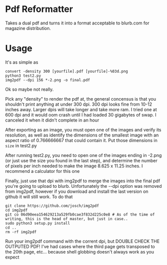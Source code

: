 # Pdf Reformatter

Takes a dual pdf and turns it into a format acceptable to blurb.com for magazine distribution. 

# Usage

It's as simple as

    convert -density 300 [yourfile].pdf [yourfile]-%03d.png
    python3 test2.py
    img2pdf --dpi 156 *-2.png -o final.pdf

Ok so maybe not really.

Pick any "density" to render the pdf at, the general concensus is that you shouldn't print anything at under 300 dpi. 300 dpi looks fine from 10-12 inches away. Larger dpis will take longer and take more ram. I tried one at 600 dpi and it would oom crash until I had loaded 30 gigabytes of swap. I canceled it when it didn't complete in an hour

After exporting as an image, you must open one of the images and verify its resolution, as well as identify the dimensions of the smallest image with an aspect ratio of 0.766666667 that could contain it. Put those dimensions in `size` in test2.py

After running test2.py, you need to open one of the images ending in -2.png (or just use the size you found in the last step), and determine the number of pixels per inch needed to make the image 8.625 x 11.25 inches. I recommend a calculator for this one

Finally, just use that dpi with img2pdf to merge the images into the final pdf you're going to upload to blurb. Unfortunately the --dpi option was removed from img2pdf, however if you download and install the last version on github it will still work. To do that

    git clone https://github.com/josch/img2pdf
    cd img2pdf
    git co 06d90eea154629213a529fb0cae3f832d225c0e8 # As of the time of writing, this is the head of master, but just in case..
    sudo python3 setup.py install
    cd ..
    rm -rf img2pdf

Run your img2pdf command with the corrent dpi, but DOUBLE CHECK THE OUTPUTED PDF! I've had cases where the third page gets transposed to the 20th page, etc... because shell globbing doesn't always work as you expect
